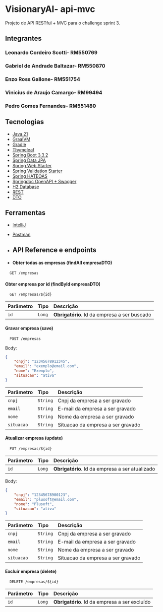 # VisionaryAI- api-mvc

Projeto de API RESTful + MVC para o challenge sprint 3.

## Integrantes

### Leonardo Cordeiro Scotti- RM550769

### Gabriel de Andrade Baltazar- RM550870

### Enzo Ross Gallone- RM551754

### Vinicius de Araujo Camargo- RM99494

### Pedro Gomes Fernandes- RM551480


## Tecnologias

- [Java 21](https://docs.oracle.com/en/java/javase/21/)
- [GraalVM](https://www.graalvm.org/)
- [Gradle](https://gradle.org/)
- [Thymeleaf](https://www.thymeleaf.org/index.html)
- [Spring Boot 3.3.2](https://spring.io/projects/spring-boot)
- [Spring Data JPA](https://docs.spring.io/spring-data/jpa/reference/)
- [Spring Web Starter](https://docs.spring.io/spring-boot/reference/web/index.html)
- [Spring Validation Starter](https://docs.spring.io/spring-framework/reference/core/validation/beanvalidation.html)
- [Spring HATEOAS](https://docs.spring.io/spring-hateoas/docs/current/reference/html/)
- [Springdoc OpenAPI + Swagger](https://springdoc.org/)
- [H2 Database](http://h2database.com/html/main.html)
- [REST](https://ics.uci.edu/~fielding/pubs/dissertation/rest_arch_style.htm)
- [DTO](https://martinfowler.com/eaaCatalog/dataTransferObject.html)

## Ferramentas

- [IntelliJ](https://www.jetbrains.com/pt-br/idea/)
- [Postman](https://www.postman.com/)

- ## API Reference e endpoints

- #### Obter todas as empresas (findAll empresaDTO)

```http
  GET /empresas
```

#### Obter empresa por id (findById empresaDTO)

```http
  GET /empresas/${id}
```

| Parâmetro | Tipo   | Descrição                                    |
|:----------|:-------|:---------------------------------------------|
| `id`      | `Long` | **Obrigatório**. Id da empresa a ser buscado |

#### Gravar empresa (save)

```http
  POST /empresas
```

Body:

```json
{
    "cnpj": "12345678912345",
    "email": "exemplo@email.com",
    "nome": "Exemplo",
    "situacao": "ativa"
}
```

| Parâmetro | Tipo     | Descrição                       |
|:----------|:---------|:--------------------------------|
| `cnpj`    | `String` | Cnpj da empresa a ser gravado   |
| `email`   | `String` | E-mail da empresa a ser gravado |
| `nome`   | `String` | Nome da empresa a ser gravado  |
| `situacao` | `String` | Situacao da empresa a ser gravado |

#### Atualizar empresa (update)

```http
  PUT /empresas/${id}
```

| Parâmetro | Tipo   | Descrição                                       |
|:----------|:-------|:------------------------------------------------|
| `id`      | `Long` | **Obrigatório**. Id da empresa a ser atualizado |

Body:

```json
{
    "cnpj": "12345678900123",
    "email": "plusoft@email.com",
    "nome": "Plusoft",
    "situacao": "ativa"
}
```

| Parâmetro | Tipo     | Descrição                          |
|:----------|:---------|:-----------------------------------|
| `cnpj`    | `String` | Cnpj da empresa a ser gravado   |
| `email`   | `String` | E-mail da empresa a ser gravado |
| `nome`   | `String` | Nome da empresa a ser gravado  |
| `situacao` | `String` | Situacao da empresa a ser gravado  |

#### Excluir empresa (delete)

```http
  DELETE /empresas/${id}
```

| Parâmetro | Tipo   | Descrição                                     |
|:----------|:-------|:----------------------------------------------|
| `id`      | `Long` | **Obrigatório**. Id da empresa a ser excluído |
